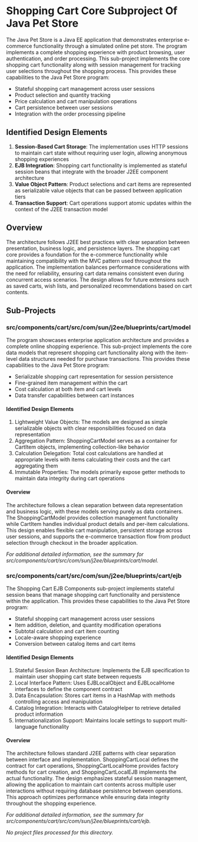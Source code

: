 # Shopping Cart Core Subproject Of Java Pet Store

The Java Pet Store is a Java EE application that demonstrates enterprise e-commerce functionality through a simulated online pet store. The program implements a complete shopping experience with product browsing, user authentication, and order processing. This sub-project implements the core shopping cart functionality along with session management for tracking user selections throughout the shopping process. This provides these capabilities to the Java Pet Store program:

- Stateful shopping cart management across user sessions
- Product selection and quantity tracking
- Price calculation and cart manipulation operations
- Cart persistence between user sessions
- Integration with the order processing pipeline

## Identified Design Elements

1. **Session-Based Cart Storage**: The implementation uses HTTP sessions to maintain cart state without requiring user login, allowing anonymous shopping experiences
2. **EJB Integration**: Shopping cart functionality is implemented as stateful session beans that integrate with the broader J2EE component architecture
3. **Value Object Pattern**: Product selections and cart items are represented as serializable value objects that can be passed between application tiers
4. **Transaction Support**: Cart operations support atomic updates within the context of the J2EE transaction model

## Overview
The architecture follows J2EE best practices with clear separation between presentation, business logic, and persistence layers. The shopping cart core provides a foundation for the e-commerce functionality while maintaining compatibility with the MVC pattern used throughout the application. The implementation balances performance considerations with the need for reliability, ensuring cart data remains consistent even during concurrent access scenarios. The design allows for future extensions such as saved carts, wish lists, and personalized recommendations based on cart contents.

## Sub-Projects

### src/components/cart/src/com/sun/j2ee/blueprints/cart/model

The program showcases enterprise application architecture and provides a complete online shopping experience. This sub-project implements the core data models that represent shopping cart functionality along with the item-level data structures needed for purchase transactions. This provides these capabilities to the Java Pet Store program:

- Serializable shopping cart representation for session persistence
- Fine-grained item management within the cart
- Cost calculation at both item and cart levels
- Data transfer capabilities between cart instances

#### Identified Design Elements

1. Lightweight Value Objects: The models are designed as simple serializable objects with clear responsibilities focused on data representation
2. Aggregation Pattern: ShoppingCartModel serves as a container for CartItem objects, implementing collection-like behavior
3. Calculation Delegation: Total cost calculations are handled at appropriate levels with items calculating their costs and the cart aggregating them
4. Immutable Properties: The models primarily expose getter methods to maintain data integrity during cart operations

#### Overview
The architecture follows a clean separation between data representation and business logic, with these models serving purely as data containers. The ShoppingCartModel provides collection management functionality while CartItem handles individual product details and per-item calculations. This design enables flexible cart manipulation, persistent storage across user sessions, and supports the e-commerce transaction flow from product selection through checkout in the broader application.

  *For additional detailed information, see the summary for src/components/cart/src/com/sun/j2ee/blueprints/cart/model.*

### src/components/cart/src/com/sun/j2ee/blueprints/cart/ejb

The Shopping Cart EJB Components sub-project implements stateful session beans that manage shopping cart functionality and persistence within the application. This provides these capabilities to the Java Pet Store program:

- Stateful shopping cart management across user sessions
- Item addition, deletion, and quantity modification operations
- Subtotal calculation and cart item counting
- Locale-aware shopping experience
- Conversion between catalog items and cart items

#### Identified Design Elements

1. Stateful Session Bean Architecture: Implements the EJB specification to maintain user shopping cart state between requests
2. Local Interface Pattern: Uses EJBLocalObject and EJBLocalHome interfaces to define the component contract
3. Data Encapsulation: Stores cart items in a HashMap with methods controlling access and manipulation
4. Catalog Integration: Interacts with CatalogHelper to retrieve detailed product information
5. Internationalization Support: Maintains locale settings to support multi-language functionality

#### Overview
The architecture follows standard J2EE patterns with clear separation between interface and implementation. ShoppingCartLocal defines the contract for cart operations, ShoppingCartLocalHome provides factory methods for cart creation, and ShoppingCartLocalEJB implements the actual functionality. The design emphasizes stateful session management, allowing the application to maintain cart contents across multiple user interactions without requiring database persistence between operations. This approach optimizes performance while ensuring data integrity throughout the shopping experience.

  *For additional detailed information, see the summary for src/components/cart/src/com/sun/j2ee/blueprints/cart/ejb.*

*No project files processed for this directory.*

[Generated by the Sage AI expert workbench: 2025-03-29 21:37:00  https://sage-tech.ai/workbench]: #